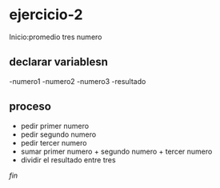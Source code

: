 # ejercicio-2
Inicio:promedio tres numero

## declarar variablesn
-numero1
-numero2
-numero3
-resultado

## proceso

- pedir primer numero
- pedir segundo numero
- pedir tercer numero
- sumar primer numero + segundo numero + tercer numero
- dividir el resultado entre tres

*fin*
 